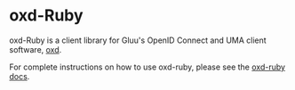 # oxd-Ruby

oxd-Ruby is a client library for Gluu's OpenID Connect and UMA client software, [oxd](https://gluu.org/docs/oxd/3.1.2/). 

For complete instructions on how to use oxd-ruby, please see the [oxd-ruby docs](https://gluu.org/docs/oxd/3.1.2/libraries/languages/ruby).